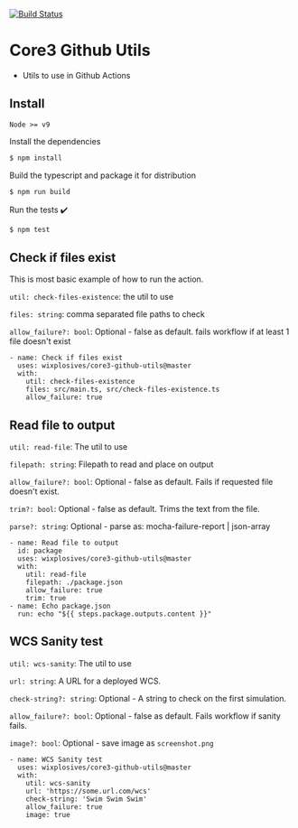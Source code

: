 [![Build Status](https://github.com/wixplosives/core3-github-utils/workflows/tests/badge.svg)](https://github.com/wixplosives/core3-github-utils/actions)

# Core3 Github Utils

- Utils to use in Github Actions

## Install

`Node >= v9`

Install the dependencies

```bash
$ npm install
```

Build the typescript and package it for distribution

```bash
$ npm run build
```

Run the tests :heavy_check_mark:

```bash
$ npm test
```

## Check if files exist

This is most basic example of how to run the action.

`util: check-files-existence`: the util to use

`files: string`: comma separated file paths to check

`allow_failure?: bool`: Optional - false as default. fails workflow if at least 1 file doesn't exist

```
- name: Check if files exist
  uses: wixplosives/core3-github-utils@master
  with:
    util: check-files-existence
    files: src/main.ts, src/check-files-existence.ts
    allow_failure: true
```

## Read file to output

`util: read-file`: The util to use

`filepath: string`: Filepath to read and place on output

`allow_failure?: bool`: Optional - false as default. Fails if requested file doesn't exist.

`trim?: bool`: Optional - false as default. Trims the text from the file.

`parse?: string`: Optional - parse as: mocha-failure-report | json-array

```
- name: Read file to output
  id: package
  uses: wixplosives/core3-github-utils@master
  with:
    util: read-file
    filepath: ./package.json
    allow_failure: true
    trim: true
- name: Echo package.json
  run: echo "${{ steps.package.outputs.content }}"
```

## WCS Sanity test

`util: wcs-sanity`: The util to use

`url: string`: A URL for a deployed WCS.

`check-string?: string`: Optional - A string to check on the first simulation.

`allow_failure?: bool`: Optional - false as default. Fails workflow if sanity fails.

`image?: bool`: Optional - save image as `screenshot.png`

```
- name: WCS Sanity test
  uses: wixplosives/core3-github-utils@master
  with:
    util: wcs-sanity
    url: 'https://some.url.com/wcs'
    check-string: 'Swim Swim Swim'
    allow_failure: true
    image: true
```
